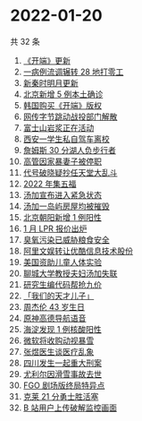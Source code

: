 # 2022-01-20

共 32 条

<!-- BEGIN ZHIHUSEARCH -->
<!-- 最后更新时间 Thu Jan 20 2022 17:12:10 GMT+0800 (China Standard Time) -->
1. [《开端》更新](https://www.zhihu.com/search?q=开端)
1. [一病例流调辗转 28 地打零工](https://www.zhihu.com/search?q=最心酸流调)
1. [新秦时明月更新](https://www.zhihu.com/search?q=新秦时明月)
1. [北京新增 5 例本土确诊](https://www.zhihu.com/search?q=北京疫情)
1. [韩国购买《开端》版权](https://www.zhihu.com/search?q=韩国购买开端版权)
1. [网传字节跳动战投部门解散](https://www.zhihu.com/search?q=字节跳动)
1. [富士山岩浆正在活动](https://www.zhihu.com/search?q=富士山)
1. [西安一学生私自驾车离校](https://www.zhihu.com/search?q=西安交大学生驾车离校)
1. [詹姆斯 30 分湖人负步行者](https://www.zhihu.com/search?q=湖人)
1. [高管因家暴妻子被停职](https://www.zhihu.com/search?q=高管家暴)
1. [代号破晓疑抄任天堂大乱斗](https://www.zhihu.com/search?q=代号破晓)
1. [2022 年集五福](https://www.zhihu.com/search?q=集五福)
1. [汤加宣布进入紧急状态](https://www.zhihu.com/search?q=汤加)
1. [汤加一岛屿房屋均被摧毁](https://www.zhihu.com/search?q=汤加)
1. [北京朝阳新增 1 例阳性](https://www.zhihu.com/search?q=朝阳疫情)
1. [1 月 LPR 报价出炉](https://www.zhihu.com/search?q=LPR)
1. [臭氧污染已威胁粮食安全](https://www.zhihu.com/search?q=臭氧污染)
1. [阿里文娱转让优酷信息技术股份](https://www.zhihu.com/search?q=阿里文娱转让优酷股份)
1. [美国资助儿童人体实验](https://www.zhihu.com/search?q=美国资助人体实验)
1. [聊城大学教授夫妇汤加失联](https://www.zhihu.com/search?q=聊城大学教授夫妇)
1. [研究生编代码帮抢九价](https://www.zhihu.com/search?q=研究生帮抢九价)
1. [「我们的天才儿子」](https://www.zhihu.com/search?q=我们的天才儿子)
1. [周杰伦 43 岁生日](https://www.zhihu.com/search?q=周杰伦)
1. [原神高德导航语音](https://www.zhihu.com/search?q=原神)
1. [海淀发现 1 例核酸阳性](https://www.zhihu.com/search?q=北京疫情)
1. [微软将收购动视暴雪](https://www.zhihu.com/search?q=微软收购动视暴雪)
1. [张煜医生谈医疗乱象](https://www.zhihu.com/search?q=张煜)
1. [四川发生一起重大刑案](https://www.zhihu.com/search?q=四川刑案)
1. [尤利尔因滑雪事故去世](https://www.zhihu.com/search?q=尤利尔去世)
1. [FGO 剧场版终局特异点 ](https://www.zhihu.com/search?q=fgo)
1. [克莱 21 分勇士胜活塞](https://www.zhihu.com/search?q=勇士)
1. [B 站用户上传破解监控画面](https://www.zhihu.com/search?q=b站监控画面)
<!-- END ZHIHUSEARCH -->
